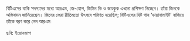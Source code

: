 বিটিএসের বাকি সদস্যদের মধ্যে আরএম, জে-হোপ, জিমিন ভি ও জাংকুক এখনো প্রশিক্ষণ নিচ্ছেন। তাঁরা জিনকে অভিবাদন জানিয়েছেন। জিনের ফেরা রীতিমতো উৎসবে পরিণত হয়েছিল; বিটিএসের হিট গান ‘ডায়ানামাইট’ বাজিয়ে তাঁকে বরণ করে নেন আরএম

ছবি: ইয়োনহ্যাপ
